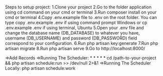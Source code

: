 Steps to setup project:
1.Clone your project
2.Go to the folder application using cd command on your cmd or terminal
3.Run composer install on your cmd or terminal
4.Copy .env.example file to .env on the root folder. You can type copy .env.example .env if using command prompt Windows or cp .env.example .env if using terminal, Ubuntu
5.Open your .env file and change the database name (DB_DATABASE) to whatever you have, username (DB_USERNAME) and password (DB_PASSWORD) field correspond to your configuration.
6.Run php artisan key:generate
7.Run php artisan migrate
8.Run php artisan serve
9.Go to http://localhost:8000/

=>Add Records
=>Running The Scheduler: * * * * * cd /path-to-your-project && php artisan schedule:run >> /dev/null 2>&1
=>Running The Scheduler Locally: php artisan schedule:work
